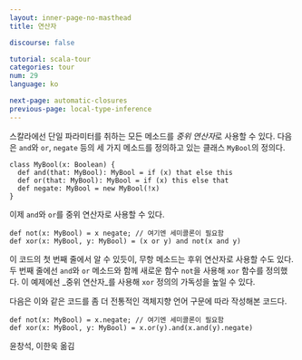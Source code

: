 ```yaml
---
layout: inner-page-no-masthead
title: 연산자

discourse: false

tutorial: scala-tour
categories: tour
num: 29
language: ko

next-page: automatic-closures
previous-page: local-type-inference
---
```


스칼라에선 단일 파라미터를 취하는 모든 메소드를 *중위 연산자*로 사용할 수 있다. 다음은 `and`와 `or`, `negate` 등의 세 가지 메소드를 정의하고 있는 클래스 `MyBool`의 정의다.

    class MyBool(x: Boolean) {
      def and(that: MyBool): MyBool = if (x) that else this
      def or(that: MyBool): MyBool = if (x) this else that
      def negate: MyBool = new MyBool(!x)
    }

이제 `and`와 `or`를 중위 연산자로 사용할 수 있다.

    def not(x: MyBool) = x negate; // 여기엔 세미콜론이 필요함
    def xor(x: MyBool, y: MyBool) = (x or y) and not(x and y)

이 코드의 첫 번째 줄에서 알 수 있듯이, 무항 메소드는 후위 연산자로 사용할 수도 있다. 두 번째 줄에선 `and`와 `or` 메소드와 함께 새로운 함수 `not`을 사용해 `xor` 함수를 정의했다. 이 예제에선 _중위 연산자_를 사용해 `xor` 정의의 가독성을 높일 수 있다.

다음은 이와 같은 코드를 좀 더 전통적인 객체지향 언어 구문에 따라 작성해본 코드다.

    def not(x: MyBool) = x.negate; // 여기엔 세미콜론이 필요함
    def xor(x: MyBool, y: MyBool) = x.or(y).and(x.and(y).negate)

윤창석, 이한욱 옮김
